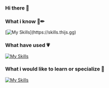 ### Hi there 👋





<p align="center">
  
   ### What i know  💸✏
[![My Skills](https://skills.thijs.gg/icons?i=js,html,css,git,mysql,nodejs,py,react,tailwind,docker,arduino,raspberrypi,linux,discord,ps,postman,vscode,)](https://skills.thijs.gg)
    
### What have used 💗
[![My Skills](https://skills.thijs.gg/icons?i=js,c,cs,dart,flutter,androidstudio,figma,java,jquery,kotlin,mongodb,php,postgres,unity)](https://skills.thijs.gg)

### What i would like to learn or specialize 💖
[![My Skills](https://skills.thijs.gg/icons?i=py,latex,matlab,julia,mongodb,fastapi,django,js,git,react,tailwind,docker)](https://skills.thijs.gg)
  
</p>
